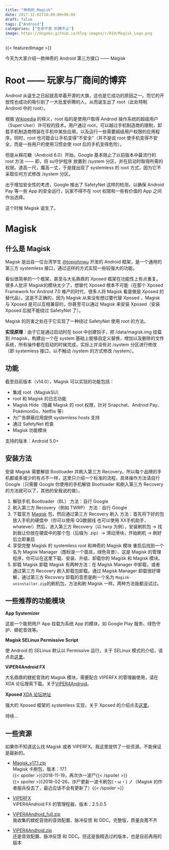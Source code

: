 ```yaml
---
title: "神奇的 Magisk"
date: 2017-12-02T18:00:00+08:00
draft: false
tags: ["Android"]
categories: ["生命不息 折腾不止"]
image: https://mogeko.github.io/blog-images/r/010/Magisk_Logo.png
---
```


{{< featuredImage >}}

今天为大家介绍一款神奇的 Android 第三方接口 —— Magisk

# Root —— 玩家与厂商间的博弈

Android 从诞生之日起就高举着开源的大旗，这也是它成功的原因之一。而它的开放性也成功的吸引到了一大批爱折腾的人，从而诞生出了 root（此处特制 Android 中的 root）。

根据 [Wikipedia](https://zh.wikipedia.org/wiki/Root#.E8.A8.88.E7.AE.97.E6.A9.9F.E6.87.89.E7.94.A8) 的释义，root 指的是使用户取得 Android 操作系统的超级用户（Super User）许可权的技术。用户通过 root，可以越过手机制造商的限制，卸载手机制造商预装在手机中某些应用，以及运行一些需要超级用户权限的应用程序。同时，root 也可能会让手机变得“不安全”（并不是说 root 使手机变得不安全，而是一些用户的使用习惯会使 root 后的手机变得危险）。

但是从棉花糖（Android 6.0）开始，Google 基本阻止了以前版本中最流行的 root 方法 —— 即，将 su守护程序 放置到 /system 分区，并在启动时取得所需的权限。道高一尺，魔高一丈，于是就出现了 systemless 的 root 方式，因为它不采取任何方式修改 /system 分区。

出于增加安全性的考虑，Google 推出了 SafetyNet 这样的检测，以确保 Android Pay 等一些 App 的安全运行，玩家不得不在 root 权限和一些有价值的 App 之间作出选择。

这个时候 Magisk 诞生了。

<!-- more -->

# Magisk

## 什么是 Magisk

Magisk 是出自一位台湾学生 [@topjohnwu](https://forum.xda-developers.com/member.php?u=4470081) 开发的 Android 框架，是一个通用的第三方 systemless 接口，通过这样的方式实现一些较强大的功能。

看似很简单的一个框架，甚至与大名鼎鼎的 Xposed 框架在功能性上有点重复。很多人批评 Magisk的模块太少了，想替代 Xposed 根本不可能（在那个 Xposed Framework for Android 7.0 难产的时代，很多人将 Magisk 看是做是 Xposed 的替代品）。这是不正确的，因为 Magisk 从来没有想过要代替 Xposed ，Magisk 与 Xposed 是可以互相兼容的，你甚至可以通过 Magisk 来安装 Xposed（安装 Xposed 后就不能绕过 SafetyNet 了）。

Magisk 的厉害之处在于它实现了一种绕过 SafetyNet 使用 root 的方法。

**实现原理**：由于它是通过启动时在 boot 中创建钩子，把 /data/magisk.img 挂载到 /magisk，构建出一个在 system 基础上能够自定义替换，增加以及删除的文件系统，所有操作都在启动的时候完成，实际上并没有对 /system 分区进行修改（即 systemless 接口，以不触动 /system 的方式修改 /system）。

## 功能

截至目前版本（v14.0），Magisk 可以实现的功能包括：

- 集成 root（MagiskSU）
- root 和 Magisk 的日志功能
- Magisk Hide（隐藏 Magisk 的 root 权限，针对 Snapchat、Android Pay、PokémonGo、Netflix 等）
- 为广告屏蔽应用提供 systemless hosts 支持
- 通过 SafetyNet 检查
- Magisk 功能模块

支持的版本：Android 5.0+

## 安装方法

安装 Magisk 需要解锁 Bootloader 并刷入第三方 Recovery。所以每个品牌的手机都或多或少的有点不一样，这里只介绍一个标准的流程，具体操作方法请自行 Google（只需要 Google 你使用的手机解锁 Bootloader 和刷入第三方 Recovery 的方法就可以了，其他的安我说的做）。

1. 解锁手机 Bootloader（BL）
   方法：自行 Google
2. 刷入第三方 Recovery（例如 TWRP）
   方法：自行 Google
3. 下载官方 [Magisk](https://forum.xda-developers.com/apps/magisk) 包，然后通过第三方 Recovery 刷入
   方法：首先将下好的包放入手机的硬盘中（你可以使用 QQ数据线 也可以使用 XX手机助手，whatever）然后，进入第三方 Recovery（以 twrp 为例），安装刷机包 -> 找到我让你放在硬盘中的那个包（后缀为 .zip）-> 滑动滑块，开始刷机 -> 刷好后立即重启
4. 享受完整 Magisk 的 systemless root 和神奇的 Magisk 模块
   重启后找到一个名为 Magisk Manager（图标是一个面具，绿色背景），这是 Magisk 的管理程序，你可以在这里下载、安装、升级、卸载你的 Magisk 和 Magisk 模块。
5. 卸载 Magisk
   卸载 Magisk 有两种方法：在 Magisk Manager 中卸载，或者通过第三方 Recovery 刷入卸载包卸载。通过 Magisk Manager 卸载很好理解，通过第三方 Recovery 卸载的意思是刷一个名为 `Magisk-uninstaller.zip`的刷机包，方法和刷 Magisk 一样。两种方法我都没试过。

## 一些推荐的功能模块

**App Systemizer**

这是一个能把用户 App 挂载为系统 App 的模块，如 Google Play 服务、绿色守护、蟒蛇音效等。

**Magisk SELinux Permissive Script**

使 Android 的 SELinux 默认以 Permissive 运行，关于 SELinux 模式的介绍，请点击[这里](https://cn.apkjam.com/selinux.html)。

**ViPER4Android FX**

大名鼎鼎的蝰蛇音效的 Magisk 模块，需要配合 VIPERFX 的管理器使用，请在 XDA 论坛搜索下载。关于[ViPER4Android](https://baike.baidu.com/item/ViPER4Android/8815475)。

**Xposed** [XDA 论坛地址](https://forum.xda-developers.com/xposed/unofficial-systemless-xposed-t3388268)

强大的 Xposed 框架的 systemless 实现，关于 Xposed 的介绍点击[这里](https://cn.apkjam.com/xposed.html)。

待续…

## 一些资源

如果你不知道这么找 Magisk 或者 VIPERFX。我这里提供了一些资源。不能保证是最新的。

- [Magisk_v17.1.zip](https://github.com/topjohnwu/Magisk/releases/download/v17.1/Magisk-v17.1.zip)  
Magisk 卡刷包，版本：17.1  
{{< spoiler >}}2018-11-19，再次诈一波尸{{< /spoiler >}}  
{{< spoiler >}}2018-02-26，诈尸更新一波卡刷包(・ω・) ノ（Magisk 的作者服兵役去了，最近应该不会有更新了）{{< /spoiler >}}

- [VIPERFX](https://github.com/Mogeko/blog-commits/releases/download/010/com.audlabs.viperfx_2.5.0.5.apk)  
ViPER4Android FX 的管理程器，版本：2.5.0.5

- [ViPER4Android_full.zip](https://github.com/Mogeko/blog-commits/releases/download/010/ViPER4Android_full.zip)  
我收集的蝰蛇音效的音效配置、脉冲反馈 和 DDC。完整版，质量良莠不齐

- [ViPER4Android.zip](https://github.com/Mogeko/blog-commits/releases/download/010/ViPER4Android.zip)  
还是音效配置、脉冲反馈 和 DDC。但这是我精选过的版本，也是目前再用的版本
